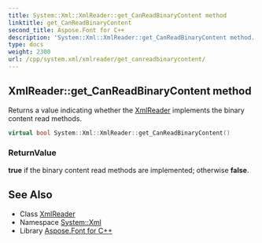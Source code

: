 ```yaml
---
title: System::Xml::XmlReader::get_CanReadBinaryContent method
linktitle: get_CanReadBinaryContent
second_title: Aspose.Font for C++
description: 'System::Xml::XmlReader::get_CanReadBinaryContent method. Returns a value indicating whether the XmlReader implements the binary content read methods in C++.'
type: docs
weight: 2300
url: /cpp/system.xml/xmlreader/get_canreadbinarycontent/
---
```

## XmlReader::get_CanReadBinaryContent method


Returns a value indicating whether the [XmlReader](../) implements the binary content read methods.

```cpp
virtual bool System::Xml::XmlReader::get_CanReadBinaryContent()
```


### ReturnValue

**true** if the binary content read methods are implemented; otherwise **false**.

## See Also

* Class [XmlReader](../)
* Namespace [System::Xml](../../)
* Library [Aspose.Font for C++](../../../)
